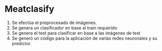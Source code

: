 # Meatclasify
1. Se efectúa el preprocesado de imágenes.
2. Se genera un clasificador en base al train requerido
3. Se genera el test para clasificar en base a las imágenes de test
4. Se generó un código para la aplicación de varias redes neuronales y su predictor.
